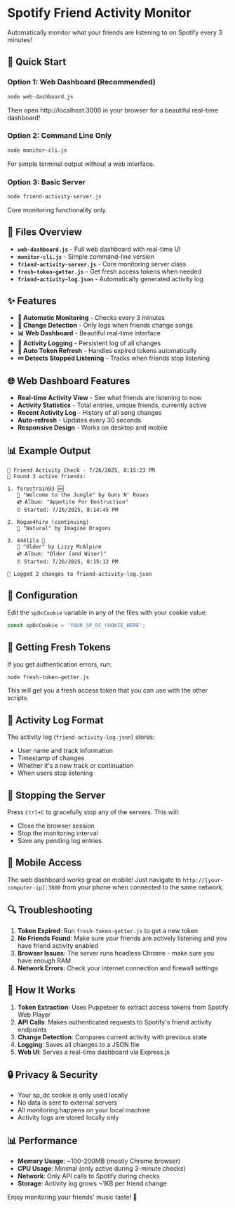 # Spotify Friend Activity Monitor

Automatically monitor what your friends are listening to on Spotify every 3 minutes!

## 🚀 Quick Start

### Option 1: Web Dashboard (Recommended)
```bash
node web-dashboard.js
```
Then open http://localhost:3000 in your browser for a beautiful real-time dashboard!

### Option 2: Command Line Only
```bash
node monitor-cli.js
```
For simple terminal output without a web interface.

### Option 3: Basic Server
```bash
node friend-activity-server.js
```
Core monitoring functionality only.

## 📁 Files Overview

- **`web-dashboard.js`** - Full web dashboard with real-time UI
- **`monitor-cli.js`** - Simple command-line version
- **`friend-activity-server.js`** - Core monitoring server class
- **`fresh-token-getter.js`** - Get fresh access tokens when needed
- **`friend-activity-log.json`** - Automatically generated activity log

## ✨ Features

- **🔄 Automatic Monitoring** - Checks every 3 minutes
- **🎯 Change Detection** - Only logs when friends change songs
- **📊 Web Dashboard** - Beautiful real-time interface
- **📝 Activity Logging** - Persistent log of all changes
- **🔐 Auto Token Refresh** - Handles expired tokens automatically
- **💤 Detects Stopped Listening** - Tracks when friends stop listening

## 🌐 Web Dashboard Features

- **Real-time Activity View** - See what friends are listening to now
- **Activity Statistics** - Total entries, unique friends, currently active
- **Recent Activity Log** - History of all song changes
- **Auto-refresh** - Updates every 30 seconds
- **Responsive Design** - Works on desktop and mobile

## 📊 Example Output

```
🎵 Friend Activity Check - 7/26/2025, 8:15:23 PM
👥 Found 3 active friends:

1. forestrain93 🆕
   🎵 "Welcome to the Jungle" by Guns N' Roses
   💿 Album: "Appetite For Destruction"
   ⏰ Started: 7/26/2025, 8:14:45 PM

2. Rogue4hire (continuing)
   🎵 "Natural" by Imagine Dragons

3. 444lila 🔄
   🎵 "Older" by Lizzy McAlpine
   💿 Album: "Older (and Wiser)"
   ⏰ Started: 7/26/2025, 8:15:12 PM

📝 Logged 2 changes to friend-activity-log.json
```

## 🔧 Configuration

Edit the `spDcCookie` variable in any of the files with your cookie value:

```javascript
const spDcCookie = 'YOUR_SP_DC_COOKIE_HERE';
```

## 🔐 Getting Fresh Tokens

If you get authentication errors, run:
```bash
node fresh-token-getter.js
```

This will get you a fresh access token that you can use with the other scripts.

## 📝 Activity Log Format

The activity log (`friend-activity-log.json`) stores:
- User name and track information
- Timestamp of changes
- Whether it's a new track or continuation
- When users stop listening

## 🛑 Stopping the Server

Press `Ctrl+C` to gracefully stop any of the servers. This will:
- Close the browser session
- Stop the monitoring interval
- Save any pending log entries

## 📱 Mobile Access

The web dashboard works great on mobile! Just navigate to `http://[your-computer-ip]:3000` from your phone when connected to the same network.

## 🔍 Troubleshooting

1. **Token Expired**: Run `fresh-token-getter.js` to get a new token
2. **No Friends Found**: Make sure your friends are actively listening and you have friend activity enabled
3. **Browser Issues**: The server runs headless Chrome - make sure you have enough RAM
4. **Network Errors**: Check your internet connection and firewall settings

## 🎯 How It Works

1. **Token Extraction**: Uses Puppeteer to extract access tokens from Spotify Web Player
2. **API Calls**: Makes authenticated requests to Spotify's friend activity endpoints
3. **Change Detection**: Compares current activity with previous state
4. **Logging**: Saves all changes to a JSON file
5. **Web UI**: Serves a real-time dashboard via Express.js

## 🔒 Privacy & Security

- Your sp_dc cookie is only used locally
- No data is sent to external servers
- All monitoring happens on your local machine
- Activity logs are stored locally only

## 📊 Performance

- **Memory Usage**: ~100-200MB (mostly Chrome browser)
- **CPU Usage**: Minimal (only active during 3-minute checks)
- **Network**: Only API calls to Spotify during checks
- **Storage**: Activity log grows ~1KB per friend change

Enjoy monitoring your friends' music taste! 🎵
